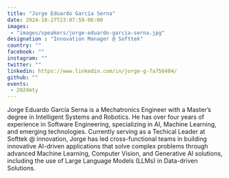 ```yaml
---
title: "Jorge Eduardo García Serna"
date: 2024-10-27T23:07:59-06:00
images: 
 - "images/speakers/jorge-eduardo-garcia-serna.jpg"
designation : "Innovation Manager @ Softtek"
country: ""
facebook: ""
instagram: ""
twitter: ""
linkedin: https://www.linkedin.com/in/jorge-g-7a756484/
github: ""
events: 
 - 2024mty
---
```


Jorge Eduardo García Serna is a Mechatronics Engineer with a Master’s degree in Intelligent Systems and Robotics. He has over four years of experience in Software Engineering, specializing in AI, Machine Learning, and emerging technologies. Currently serving as a Techical Leader at Softtek @ innovation, Jorge has led cross-functional teams in building innovative AI-driven applications that solve complex problems through advanced Machine Learning, Computer Vision, and Generative AI solutions, including the use of Large Language Models (LLMs) in Data-driven Solutions.